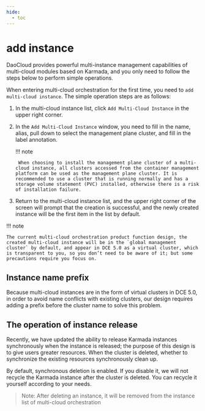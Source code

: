 ```yaml
---
hide:
  - toc
---
```


# add instance

DaoCloud provides powerful multi-instance management capabilities of multi-cloud modules based on Karmada, and you only need to follow the steps below to perform simple operations.

When entering multi-cloud orchestration for the first time, you need to `add multi-cloud instance`. The simple operation steps are as follows:

1. In the multi-cloud instance list, click `Add Multi-Cloud Instance` in the upper right corner.

    <!--screenshot-->

2. In the `Add Multi-Cloud Instance` window, you need to fill in the name, alias, pull down to select the management plane cluster, and fill in the label annotation.

    !!! note

        When choosing to install the management plane cluster of a multi-cloud instance, all clusters accessed from the container management platform can be used as the management plane cluster. It is recommended to use a cluster that is running normally and has a storage volume statement (PVC) installed, otherwise there is a risk of installation failure.

    <!--screenshot-->

3. Return to the multi-cloud instance list, and the upper right corner of the screen will prompt that the creation is successful, and the newly created instance will be the first item in the list by default.

!!! note

    The current multi-cloud orchestration product function design, the created multi-cloud instance will be in the `global management cluster` by default, and appear in DCE 5.0 as a virtual cluster, which is transparent to you, so you don’t need to be aware of it; but some precautions require you focus on.

## Instance name prefix

Because multi-cloud instances are in the form of virtual clusters in DCE 5.0, in order to avoid name conflicts with existing clusters, our design requires adding a prefix before the cluster name to solve this problem.

## The operation of instance release

Recently, we have updated the ability to release Karmada instances synchronously when the instance is released; the purpose of this design is to give users greater resources. When the cluster is deleted, whether to synchronize the existing resources synchronously clean up.

By default, synchronous deletion is enabled. If you disable it, we will not recycle the Karmada instance after the cluster is deleted. You can recycle it yourself according to your needs.

> Note: After deleting an instance, it will be removed from the instance list of multi-cloud orchestration